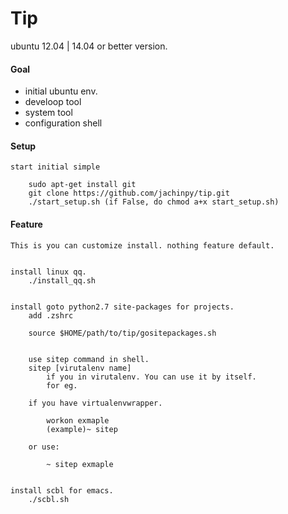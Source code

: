 Tip
========

ubuntu 12.04 | 14.04 or better version.


#### Goal

- initial ubuntu env.
- develoop tool
- system tool
- configuration shell


#### Setup

    start initial simple

	    sudo apt-get install git
	    git clone https://github.com/jachinpy/tip.git
        ./start_setup.sh (if False, do chmod a+x start_setup.sh)

#### Feature

    This is you can customize install. nothing feature default.


	install linux qq.
	    ./install_qq.sh


    install goto python2.7 site-packages for projects.
        add .zshrc

        source $HOME/path/to/tip/gositepackages.sh


        use sitep command in shell.
        sitep [virutalenv name]
            if you in virutalenv. You can use it by itself.
            for eg.

        if you have virtualenvwrapper.

            workon exmaple
            (example)~ sitep

        or use:

            ~ sitep exmaple


    install scbl for emacs.
        ./scbl.sh
